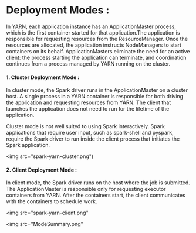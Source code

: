 
Deployment Modes :
================

  In YARN, each application instance has an ApplicationMaster process, which is the first container started for that application.The application is responsible for requesting resources from the ResourceManager. Once the resources are allocated, the application instructs NodeManagers to start containers on its behalf. ApplicationMasters eliminate the need for an active client: the process starting the application can terminate, and coordination continues from a process managed by YARN running on the cluster.

#### 1. Cluster Deployment Mode :


In cluster mode, the Spark driver runs in the ApplicationMaster on a cluster host. A single process in a YARN container is responsible for both driving the application and requesting resources from YARN. The client that launches the application does not need to run for the lifetime of the application.

Cluster mode is not well suited to using Spark interactively. Spark applications that require user input, such as spark-shell and pyspark, require the Spark driver to run inside the client process that initiates the Spark application.


<img src="spark-yarn-cluster.png")

#### 2. Client Deployment Mode :

In client mode, the Spark driver runs on the host where the job is submitted. The ApplicationMaster is responsible only for requesting executor containers from YARN. After the containers start, the client communicates with the containers to schedule work.

<img src="spark-yarn-client.png"

<img src="ModeSummary.png"
